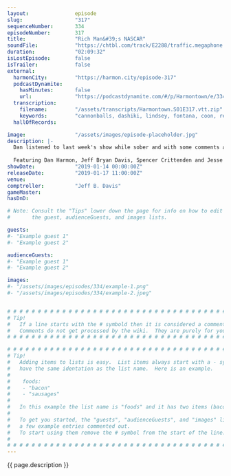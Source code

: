 ```yaml
---
layout:               episode
slug:                 "317"
sequenceNumber:       334
episodeNumber:        317
title:                "Rich Man&#39;s NASCAR"
soundFile:            "https://chtbl.com/track/E2288/traffic.megaphone.fm/STA6567122292.mp3"
duration:             "02:09:32"
isLostEpisode:        false
isTrailer:            false
external:
  harmonCity:         "https://harmon.city/episode-317"
  podcastDynamite:
    hasMinutes:       false
    url:              "https://podcastdynamite.com/#/p/Harmontown/e/334/317"
  transcription:
    filename:         "/assets/transcripts/Harmontown.S01E317.vtt.zip"
    keywords:         "cannonballs, dashiki, lindsey, fontana, coon, rex, weathermen, weatherman, porous, mongoose, poise, rollerball, job's, disenfranchisement, tito, idiom, riverside, earl, outspoken, ranked, mit, boiler, funk, poland, gamble"
  hallOfRecords:      

image:                "/assets/images/episode-placeholder.jpg"
description: |-
  Dan listened to last week's show while sober and with some comments and clarifications, along with the return of Jesse Camp.
  
  Featuring Dan Harmon, Jeff Bryan Davis, Spencer Crittenden and Jesse Camp.
showDate:             "2019-01-14 00:00:00Z"
releaseDate:          "2019-01-17 11:00:00Z"
venue:                
comptroller:          "Jeff B. Davis"
gameMaster:           
hasDnD:               

# Note: Consult the "Tips" lower down the page for info on how to edit
#       the guest, audienceGuests, and images lists.

guests:
#- "Example guest 1"
#- "Example guest 2"

audienceGuests:
#- "Example guest 1"
#- "Example guest 2"

images:
#- "/assets/images/episodes/334/example-1.png"
#- "/assets/images/episodes/334/example-2.jpeg"


# # # # # # # # # # # # # # # # # # # # # # # # # # # # # # # # # # # # # # # # # # # # #
# Tip!
#   If a line starts with the # symbold then it is considered a comment.
#   Comments do not get processed by the wiki.  They are purely for your information.
# # # # # # # # # # # # # # # # # # # # # # # # # # # # # # # # # # # # # # # # # # # # #

# # # # # # # # # # # # # # # # # # # # # # # # # # # # # # # # # # # # # # # # # # # # #
# Tip!
#   Adding items to lists is easy.  List items always start with a - symbol and have
#   have the same identation as the list name.  Here is an example.
#
#    foods:
#    - "bacon"
#    - "sausages"
#
#   In this example the list name is "foods" and it has two items (bacon, and sausages).
#
#   To get you started, the "guests", "audienceGuests", and "images" lists below have
#   a few example entries commented out.
#   To start using them remove the # symbol from the start of the line.
#
# # # # # # # # # # # # # # # # # # # # # # # # # # # # # # # # # # # # # # # # # # # # #
---
```


<!-- The episode description will be rendered here -->
{{ page.description }}

<!-- Add your content BELOW here -->
<!-- vvvvvvvvvvvvvvvvvvvvvvvvvvv -->




<!-- ^^^^^^^^^^^^^^^^^^^^^^^^^^^ -->
<!-- Add your content ABOVE here -->

<!-- The episode gallery will be rendered here -->